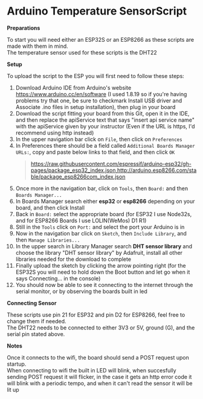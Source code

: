 # Arduino Temperature SensorScript
**Preparations**

To start you will need either an ESP32S or an ESP8266 as these scripts are made with them in mind.<br/>
The temperature sensor used for these scripts is the DHT22

**Setup**

To upload the script to the ESP you will first need to follow these steps:

 1. Download Arduino IDE from Arduino's website https://www.arduino.cc/en/software (I used 1.8.19 so if you're having problems try that one, be sure to checkmark Install USB driver and Associate .ino files in setup installation), then plug in your board
 2. Download the script fitting your board from this Git, open it in the IDE, and then replace the apiService text that says "insert api service name" with the apiService given by your instructor (Even if the URL is https, I'd recommend using http instead)
 3. In the upper navigation bar click on `File`, then click on `Preferences`
 4. In Preferences there should be a field called `Additional Boards Manager URLs:`,
    copy and paste below links to that field, and then click `OK`
    > https://raw.githubusercontent.com/espressif/arduino-esp32/gh-pages/package_esp32_index.json,http://arduino.esp8266.com/stable/package_esp8266com_index.json
 5. Once more in the navigation bar, click on `Tools`, then `Board:` and then `Boards Manager...`
 6. In Boards Manager search either __esp32__ or __esp8266__ depending on your board, and then click Install
 7. Back in `Board:` select the appropriate board (for ESP32 I use Node32s, and for ESP8266 Boards I use LOLIN(WeMos) D1 R1)
 6. Still in the `Tools` click on `Port:` and select the port your Arduino is in
 7. Now in the navigation bar click on `Sketch`, then `Include Library`, and then `Manage Libraries...`
 8. In the upper search in Library Manager search __DHT sensor library__ and choose the library "DHT sensor library" by Adafruit, install all other libraries needed for the download to complete
 9. Finally upload the sketch by clicking the arrow pointing right (for the ESP32S you will need to hold down the Boot button and let go when it says Connecting... in the console)
 10. You should now be able to see it connecting to the internet through the serial monitor, or by observing the boards built in led

**Connecting Sensor**

These scripts use pin 21 for ESP32 and pin D2 for ESP8266, feel free to change them if needed.<br/>
The DHT22 needs to be connected to either 3V3 or 5V, ground (G), and the serial pin stated above.

**Notes**

Once it connects to the wifi, the board should send a POST request upon startup.<br/>
When connecting to wifi the built in LED will blink, when succesfully sending POST request it will flicker, in the case it gets an http error code it will blink with a periodic tempo, and when it can't read the sensor it will be lit up
